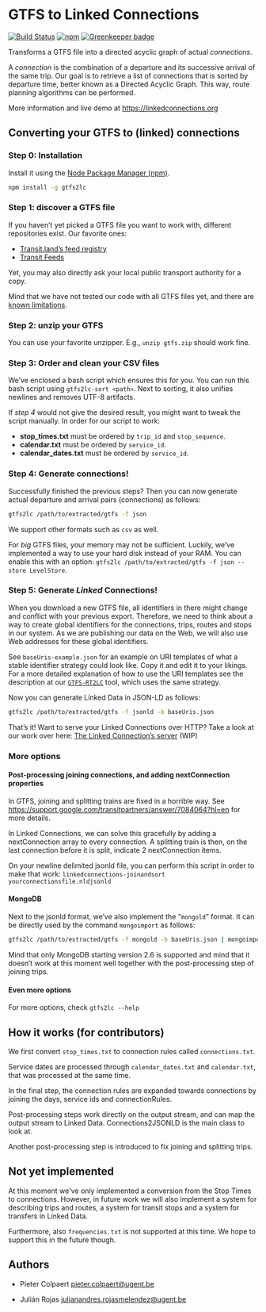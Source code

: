 # GTFS to Linked Connections

[![Build Status](https://travis-ci.org/linkedconnections/gtfs2lc.svg?branch=master)](https://travis-ci.org/linkedconnections/gtfs2lc) [![npm](https://img.shields.io/npm/v/gtfs2lc.svg?style=popout)](https://npmjs.com/package/gtfs2lc) [![Greenkeeper badge](https://badges.greenkeeper.io/linkedconnections/gtfs2lc.svg)](https://greenkeeper.io/)

Transforms a GTFS file into a directed acyclic graph of actual _connections_.

A _connection_ is the combination of a departure and its successive arrival of the same trip.
Our goal is to retrieve a list of connections that is sorted by departure time, better known as a Directed Acyclic Graph. This way, route planning algorithms can be performed.

More information and live demo at https://linkedconnections.org

## Converting your GTFS to (linked) connections

### Step 0: Installation

Install it using the [Node Package Manager (npm)](https://www.npmjs.com/get-npm).

```bash
npm install -g gtfs2lc
```

### Step 1: discover a GTFS file

If you haven’t yet picked a GTFS file you want to work with, different repositories exist. Our favorite ones:

* [Transit.land’s feed registry](http://transit.land/feed-registry/)
* [Transit Feeds](https://transitfeeds.com/)

Yet, you may also directly ask your local public transport authority for a copy.

Mind that we have not tested our code with all GTFS files yet, and there are [known limitations](#not-yet-implemented).

### Step 2: unzip your GTFS

You can use your favorite unzipper. E.g., `unzip gtfs.zip` should work fine.

### Step 3: Order and clean your CSV files

We’ve enclosed a bash script which ensures this for you. You can run this bash script using `gtfs2lc-sort <path>`. Next to sorting, it also unifies newlines and removes UTF-8 artifacts.

If _step 4_ would not give the desired result, you might want to tweak the script manually. In order for our script to work:

* __stop_times.txt__ must be ordered by `trip_id` and `stop_sequence`.
* __calendar.txt__ must be ordered by `service_id`.
* __calendar_dates.txt__ must be ordered by `service_id`.

### Step 4: Generate connections!

Successfully finished the previous steps? Then you can now generate actual departure and arrival pairs (connections) as follows:

```bash
gtfs2lc /path/to/extracted/gtfs -f json
```

We support other formats such as `csv` as well.

For _big_ GTFS files, your memory may not be sufficient. Luckily, we’ve implemented a way to use your hard disk instead of your RAM. You can enable this with an option: `gtfs2lc /path/to/extracted/gtfs -f json --store LevelStore`.

### Step 5: Generate *Linked* Connections!

When you download a new GTFS file, all identifiers in there might change and conflict with your previous export. Therefore, we need to think about a way to create global identifiers for the connections, trips, routes and stops in our system. As we are publishing our data on the Web, we will also use Web addresses for these global identifiers.

See `baseUris-example.json` for an example on URI templates of what a stable identifier strategy could look like. Copy it and edit it to your likings. For a more detailed explanation of how to use the URI templates see the description at our [`GTFS-RT2LC`](https://github.com/linkedconnections/gtfsrt2lc#uri-templates) tool, which uses the same strategy.

Now you can generate Linked Data in JSON-LD as follows:

```bash
gtfs2lc /path/to/extracted/gtfs -f jsonld -b baseUris.json
```

That’s it! Want to serve your Linked Connections over HTTP? Take a look at our work over here: [The Linked Connection’s server](https://github.com/julianrojas87/linked-connections-server) (WIP)

### More options

#### Post-processing joining connections, and adding nextConnection properties

In GTFS, joining and splitting trains are fixed in a horrible way. See https://support.google.com/transitpartners/answer/7084064?hl=en for more details.

In Linked Connections, we can solve this gracefully by adding a nextConnection array to every connection. A splitting train is then, on the last connection before it is split, indicate 2 nextConnection items.

On your newline delimited jsonld file, you can perform this script in order to make that work: `linkedconnections-joinandsort yourconnectionsfile.nldjsonld`

#### MongoDB
Next to the jsonld format, we’ve also implement the “`mongold`” format. It can be directly used by the command `mongoimport` as follows:

```bash
gtfs2lc /path/to/extracted/gtfs -f mongold -b baseUris.json | mongoimport -c myconnections
```

Mind that only MongoDB starting version 2.6 is supported and mind that it doesn’t work at this moment well together with the post-processing step of joining trips.

#### Even more options

For more options, check `gtfs2lc --help`

## How it works (for contributors)

We first convert `stop_times.txt` to connection rules called `connections.txt`.

Service dates are processed through `calendar_dates.txt` and `calendar.txt`, that was processed at the same time.

In the final step, the connection rules are expanded towards connections by joining the days, service ids and connectionRules.

Post-processing steps work directly on the output stream, and can map the output stream to Linked Data. Connections2JSONLD is the main class to look at.

Another post-processing step is introduced to fix joining and splitting trips.

## Not yet implemented

At this moment we've only implemented a conversion from the Stop Times to connections. However, in future work we will also implement a system for describing trips and routes, a system for transit stops and a system for transfers in Linked Data.

Furthermore, also `frequencies.txt` is not supported at this time. We hope to support this in the future though.

## Authors

 * Pieter Colpaert <pieter.colpaert@ugent.be>

 * Julián Rojas <julianandres.rojasmelendez@ugent.be>

